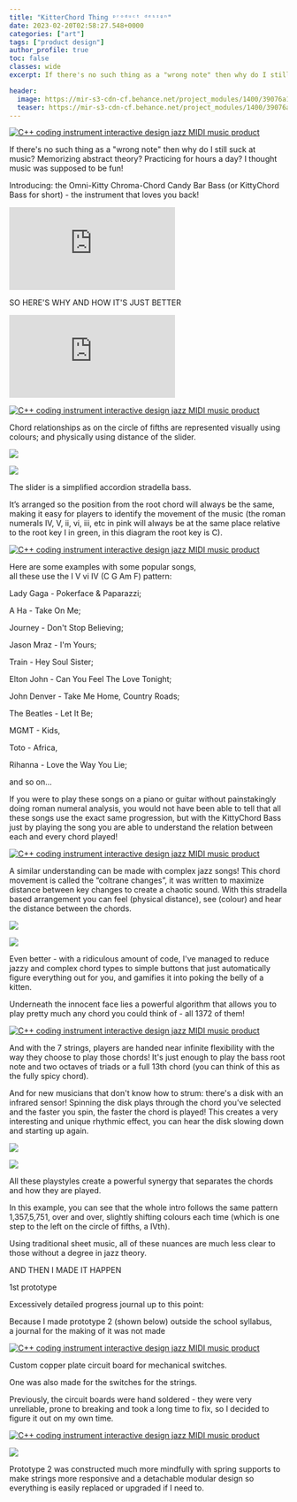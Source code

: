 ```yaml
---
title: "KitterChord Thing ᵖʳᵒᵈᵘᶜᵗ ᵈᵉˢᶦᵍⁿ"
date: 2023-02-20T02:58:27.548+0000
categories: ["art"]
tags: ["product design"]
author_profile: true
toc: false
classes: wide
excerpt: If there's no such thing as a "wrong note" then why do I still suck at music? Memorizing abstract theory? Practicing for hours a day? I thought music was supposed to be fun!

header:
  image: https://mir-s3-cdn-cf.behance.net/project_modules/1400/39076a166425909.64b3a8abc18d5.png)](https://www.behance.net/gallery/166425909/KittyChord-Bass-/modules/990722831
  teaser: https://mir-s3-cdn-cf.behance.net/project_modules/1400/39076a166425909.64b3a8abc18d5.png)](https://www.behance.net/gallery/166425909/KittyChord-Bass-/modules/990722831
---
```


[![C++ coding instrument interactive design jazz MIDI music product](https://mir-s3-cdn-cf.behance.net/project_modules/1400/39076a166425909.64b3a8abc18d5.png)](https://www.behance.net/gallery/166425909/KittyChord-Bass-/modules/990722831)

If there's no such thing as a "wrong note" then why do I still suck at music? Memorizing abstract theory? Practicing for hours a day? I thought music was supposed to be fun!

Introducing: the Omni-Kitty Chroma-Chord Candy Bar Bass (or KittyChord Bass for short) - the instrument that loves you back!

<iframe src="https://www.youtube.com/embed/hOqqhYsUClU?controls=0" title="Project Embed Content" frameborder="0" allowfullscreen="" sandbox="allow-same-origin allow-scripts allow-pointer-lock allow-forms" loading="lazy" fetchpriority="auto"></iframe>

SO HERE'S WHY AND HOW IT'S JUST BETTER

<iframe src="https://www.youtube.com/embed/C2Zor4q_8nk" title="Project Embed Content" frameborder="0" allowfullscreen="" sandbox="allow-same-origin allow-scripts allow-pointer-lock allow-forms" loading="lazy" fetchpriority="auto"></iframe>

[![C++ coding instrument interactive design jazz MIDI music product](https://mir-s3-cdn-cf.behance.net/project_modules/source/56bbf1166425909.64ca1d102e610.png)](https://www.behance.net/gallery/166425909/KittyChord-Bass-/modules/998205713)

Chord relationships as on the circle of fifths are represented visually using colours; and physically using distance of the slider.  

![](https://mir-s3-cdn-cf.behance.net/project_modules/disp_webp/77947f166425909.64ca1e592f30a.png)

![](https://mir-s3-cdn-cf.behance.net/project_modules/1400/387d25166425909.64ca67c72aad1.png)

The slider is a simplified accordion stradella bass.

It’s arranged so the position from the root chord will always be the same, making it easy for players to identify the movement of the music (the roman numerals IV, V, ii, vi, iii, etc in pink will always be at the same place relative to the root key I in green, in this diagram the root key is C).

[![C++ coding instrument interactive design jazz MIDI music product](https://mir-s3-cdn-cf.behance.net/project_modules/source/18bff3166425909.64ca1e59a42fe.png)](https://www.behance.net/gallery/166425909/KittyChord-Bass-/modules/998208549)

Here are some examples with some popular songs,  
all these use the I V vi IV (C G Am F) pattern:

Lady Gaga - Pokerface & Paparazzi;

A Ha - Take On Me;

Journey - Don't Stop Believing;

Jason Mraz - I'm Yours;

Train - Hey Soul Sister;

Elton John - Can You Feel The Love Tonight;

John Denver - Take Me Home, Country Roads;

The Beatles - Let It Be;

MGMT - Kids,

Toto - Africa,

Rihanna - Love the Way You Lie;

and so on...

If you were to play these songs on a piano or guitar without painstakingly doing roman numeral analysis, you would not have been able to tell that all these songs use the exact same progression, but with the KittyChord Bass just by playing the song you are able to understand the relation between each and every chord played!

[![C++ coding instrument interactive design jazz MIDI music product](https://mir-s3-cdn-cf.behance.net/project_modules/max_1200/527295166425909.64ca1f119f289.png)](https://www.behance.net/gallery/166425909/KittyChord-Bass-/modules/998209911)

A similar understanding can be made with complex jazz songs! This chord movement is called the “coltrane changes”, it was written to maximize distance between key changes to create a chaotic sound. With this stradella based arrangement you can feel (physical distance), see (colour) and hear the distance between the chords.  

![](https://mir-s3-cdn-cf.behance.net/project_modules/1400/a08ce0166425909.64ca67c85ff27.png)

![](https://mir-s3-cdn-cf.behance.net/project_modules/max_1200_webp/888493166425909.64ca1f0f2c056.png)

Even better - with a ridiculous amount of code, I've managed to reduce jazzy and complex chord types to simple buttons that just automatically figure everything out for you, and gamifies it into poking the belly of a kitten.

Underneath the innocent face lies a powerful algorithm that allows you to play pretty much any chord you could think of - all 1372 of them!

[![C++ coding instrument interactive design jazz MIDI music product](https://mir-s3-cdn-cf.behance.net/project_modules/1400/5cde28166425909.64ca67c8b7b8f.png)](https://www.behance.net/gallery/166425909/KittyChord-Bass-/modules/998340379)

And with the 7 strings, players are handed near infinite flexibility with the way they choose to play those chords! It's just enough to play the bass root note and two octaves of triads or a full 13th chord (you can think of this as the fully spicy chord).

And for new musicians that don't know how to strum: there's a disk with an infrared sensor! Spinning the disk plays through the chord you’ve selected and the faster you spin, the faster the chord is played! This creates a very interesting and unique rhythmic effect, you can hear the disk slowing down and starting up again.

![](https://mir-s3-cdn-cf.behance.net/project_modules/max_1200_webp/cd6129166425909.64ca1f113583d.png)

![](https://mir-s3-cdn-cf.behance.net/project_modules/max_1200_webp/944596166425909.64ca1f1136947.png)

All these playstyles create a powerful synergy that separates the chords and how they are played.

In this example, you can see that the whole intro follows the same pattern 1,357,5,751, over and over, slightly shifting colours each time (which is one step to the left on the circle of fifths, a IVth).

Using traditional sheet music, all of these nuances are much less clear to those without a degree in jazz theory.

AND THEN I MADE IT HAPPEN

1st prototype

Excessively detailed progress journal up to this point:

Because I made prototype 2 (shown below) outside the school syllabus, a journal for the making of it was not made

[![C++ coding instrument interactive design jazz MIDI music product](https://mir-s3-cdn-cf.behance.net/project_modules/max_1200/fdfee1166425909.64ca741969e87.png)](https://www.behance.net/gallery/166425909/KittyChord-Bass-/modules/998363951)

Custom copper plate circuit board for mechanical switches.

One was also made for the switches for the strings.

Previously, the circuit boards were hand soldered - they were very unreliable, prone to breaking and took a long time to fix, so I decided to figure it out on my own time.

[![C++ coding instrument interactive design jazz MIDI music product](https://mir-s3-cdn-cf.behance.net/project_modules/max_1200/ca4139166425909.64ca74196af3e.png)](https://www.behance.net/gallery/166425909/KittyChord-Bass-/modules/998363953)

![](https://mir-s3-cdn-cf.behance.net/project_modules/max_1200/803130166425909.64ca7418ef710.png)

Prototype 2 was constructed much more mindfully with spring supports to make strings more responsive and a detachable modular design so everything is easily replaced or upgraded if I need to.